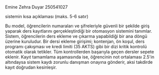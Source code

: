 Emine Zehra Duyar
250541027

sistemin kısa açıklaması (maks. 5-6 satır)


Bu model, öğrencilerin numaraları ve şifreleriyle güvenli bir şekilde giriş yaparak ders kayıtlarını gerçekleştirdiği bir otomasyon sistemini tanımlar. Sistem, öğrencilerin ders ekleme ve çıkarma yapabildiği bir ana döngü üzerine kuruludur. Bir dersi ekleme girişimi; kontenjan, ön koşul, ders programı çakışması ve kredi limiti (35 AKTS) gibi bir dizi kritik kontrolü otomatik olarak tetikler. Tüm kontrollerden başarıyla geçen dersler sepete eklenir. Kayıt tamamlama aşamasında ise, öğrencinin not ortalaması 2.5'in altındaysa sistem kaydı zorunlu danışman onayına gönderir, aksi takdirde kayıt doğrudan kesinleşir.
